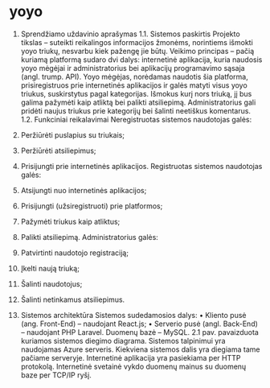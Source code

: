 # yoyo

1.	Sprendžiamo uždavinio aprašymas 
1.1.	Sistemos paskirtis 
Projekto tikslas – suteikti reikalingos informacijos žmonėms, norintiems išmokti yoyo triukų, nesvarbu kiek pažengę jie būtų. 
Veikimo principas – pačią kuriamą platformą sudaro dvi dalys: internetinė aplikacija, kuria naudosis yoyo mėgėjai ir administratorius bei aplikacijų programavimo sąsaja (angl. trump. API). 
Yoyo mėgėjas, norėdamas naudotis šia platforma, prisiregistruos prie internetinės aplikacijos ir galės matyti visus yoyo triukus, suskirstytus pagal kategorijas. Išmokus kurį nors triuką, jį bus galima pažymėti kaip atliktą bei palikti atsiliepimą. Administratorius gali pridėti naujus triukus prie kategorijų bei šalinti neetiškus komentarus.
1.2.	Funkciniai reikalavimai 
Neregistruotas sistemos naudotojas galės: 
1.	Peržiūrėti puslapius su triukais; 
2.	Peržiūrėti atsiliepimus;
3.	Prisijungti prie internetinės aplikacijos. 
Registruotas sistemos naudotojas galės: 
1. Atsijungti nuo internetinės aplikacijos; 
2. Prisijungti (užsiregistruoti) prie platformos; 
3.	Pažymėti triukus kaip atliktus;
4.	Palikti atsiliepimą.
Administratorius galės: 
1.	Patvirtinti naudotojo registraciją;
2.	Įkelti naują triuką;
3.	Šalinti naudotojus;
4.	Šalinti netinkamus atsiliepimus.

2.	Sistemos architektūra 
Sistemos sudedamosios dalys: 
•	Kliento pusė (ang. Front-End) – naudojant React.js; 
•	Serverio pusė (angl. Back-End) – naudojant PHP Laravel. Duomenų bazė – MySQL. 
2.1 pav. pavaizduota kuriamos sistemos diegimo diagrama. Sistemos talpinimui yra naudojamas Azure serveris. Kiekviena sistemos dalis yra diegiama tame pačiame serveryje. 
Internetinė aplikacija yra pasiekiama per HTTP protokolą. Internetinė svetainė vykdo duomenų mainus su duomenų baze per TCP/IP ryšį.
